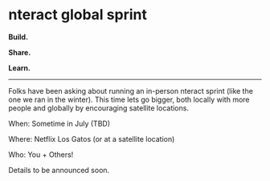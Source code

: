 # nteract global sprint

**Build.**

**Share.**

**Learn.**

------

Folks have been asking about running an in-person nteract sprint (like the one we ran in the winter). This time lets go bigger, both locally with more people and globally by encouraging satellite locations.

When: Sometime in July (TBD)

Where: Netflix Los Gatos (or at a satellite location)

Who: You + Others!

Details to be announced soon.

